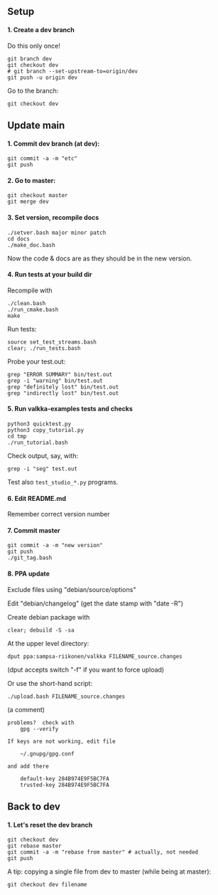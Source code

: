 ## Setup

#### 1. Create a dev branch

Do this only once!
```
git branch dev
git checkout dev
# git branch --set-upstream-to=origin/dev
git push -u origin dev
```

Go to the branch:
```
git checkout dev
```


## Update main

#### 1. Commit dev branch (at dev):
```
git commit -a -m "etc"
git push
```

#### 2. Go to master:
```    
git checkout master
git merge dev
```

#### 3. Set version, recompile docs
```
./setver.bash major minor patch
cd docs
./make_doc.bash
```

Now the code & docs are as they should be in the new version.


#### 4. Run tests at your build dir
Recompile with
```
./clean.bash
./run_cmake.bash
make
```

Run tests:
```
source set_test_streams.bash
clear; ./run_tests.bash
```

Probe your test.out:
```
grep "ERROR SUMMARY" bin/test.out
grep -i "warning" bin/test.out
grep "definitely lost" bin/test.out
grep "indirectly lost" bin/test.out
```


#### 5. Run valkka-examples tests and checks
```
python3 quicktest.py
python3 copy_tutorial.py
cd tmp
./run_tutorial.bash
```

Check output, say, with:
```
grep -i "seg" test.out
```

Test also ```test_studio_*.py``` programs.


#### 6. Edit README.md

Remember correct version number


#### 7. Commit master
```
git commit -a -m "new version"
git push
./git_tag.bash
```


#### 8. PPA update

Exclude files using "debian/source/options"

Edit "debian/changelog" (get the date stamp with "date -R")

Create debian package with
```
clear; debuild -S -sa
```
 
At the upper level directory:
```
dput ppa:sampsa-riikonen/valkka FILENAME_source.changes
```
(dput accepts switch "-f" if you want to force upload)

Or use the short-hand script:
```
./upload.bash FILENAME_source.changes
```

(a comment)
```
problems?  check with
    gpg --verify

If keys are not working, edit file

    ~/.gnupg/gpg.conf

and add there

    default-key 284B974E9F5BC7FA
    trusted-key 284B974E9F5BC7FA
```



## Back to dev

#### 1. Let's reset the dev branch

```
git checkout dev
git rebase master
git commit -a -m "rebase from master" # actually, not needed
git push
```

A tip: copying a single file from dev to master (while being at master):
```
git checkout dev filename
```

